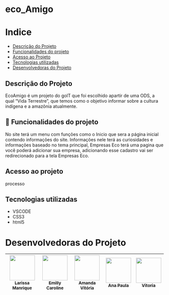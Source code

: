 # eco_Amigo
# Indice
* [Descrição do Projeto](#descrição-do-projeto)
* [Funcionalidades do projeto](#-funcionalidades-do-projeto)
* [Acesso ao Projeto](#acesso-ao-projeto)
* [Tecnologias utilizadas](#tecnologias-utilizadas)
* [Desenvolvedoras do Projeto](#desenvolvedoras-do-projeto)

## Descrição do Projeto
EcoAmigo é um projeto do goIT que foi escolhido apartir de uma ODS, a qual “Vida Terrestre”, que temos como o objetivo informar sobre a cultura indígena e a amazônia atualmente.

## 🔨 Funcionalidades do projeto
No site terá um menu com funções como o Inicio que sera a página inicial contendo informações do site. Informações nele terá as curiosidades e informações baseado no tema principal, Empresas Eco terá uma pagina que você poderá adicionar sua empresa, adicionando esse cadastro vai ser redirecionado para a tela Empresas Eco.

## Acesso ao projeto
processo 

## Tecnologias utilizadas
* VSCODE 
* CSS3
* html5

# Desenvolvedoras do Projeto

 |  [<img loading="lazy" src="https://avatars.githubusercontent.com/u/127845865?v=4" width=80><br><sub>Larissa Manrique</sub>](https://github.com/larissassk) | [<img loading="lazy" src="https://avatars.githubusercontent.com/u/127847857?v=4" width=80><br><sub>Emilly Caroline </sub>](https://github.com/emillycaaroline) | [<img loading="lazy" src="https://avatars.githubusercontent.com/u/127847936?v=4" width=80><br><sub>Amanda Vitória</sub>](https://github.com/amandvitoria) | [<img loading="lazy" src="https://avatars.githubusercontent.com/u/127848114?v=4" width=80><br><sub>Ana Paula </sub>](https://github.com/anapaulacd) | [<img loading="lazy" src="https://avatars.githubusercontent.com/u/127845411?v=4" width=80><br><sub>Vitoria </sub>](https://github.com/vickieww) | 
| :---: | :---: | :---: | :---: |:---: |


